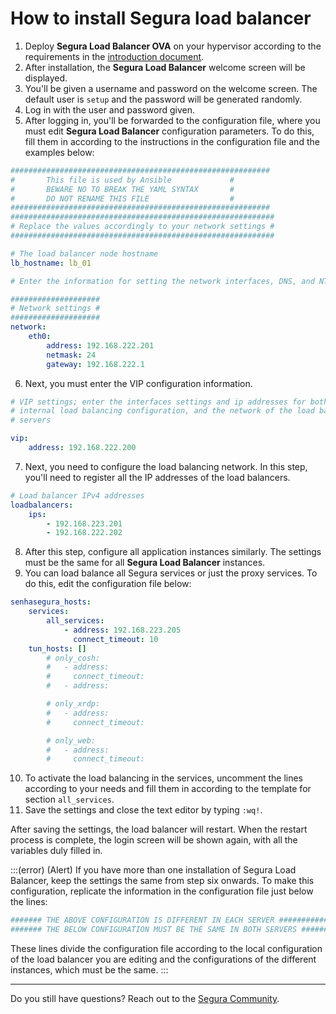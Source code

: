 # How to install Segura load balancer

1. Deploy **Segura Load Balancer OVA** on your hypervisor according to the requirements in the [introduction document](/v4/docs/load-balancer-introduction).
2. After installation, the **Segura Load Balancer** welcome screen will be displayed.
3. You'll be given a username and password on the welcome screen. The default user is `setup` and the password will be generated randomly.
4. Log in with the user and password given.
5. After logging in, you'll be forwarded to the configuration file, where you must edit **Segura Load Balancer** configuration parameters. To do this, fill them in according to the instructions in the configuration file and the examples below:

```yaml
##########################################################
# 		This file is used by Ansible             #
#		BEWARE NO TO BREAK THE YAML SYNTAX       #
#		DO NOT RENAME THIS FILE                  #
##########################################################
###########################################################
# Replace the values accordingly to your network settings #
###########################################################

# The load balancer node hostname
lb_hostname: lb_01

# Enter the information for setting the network interfaces, DNS, and NTP.

####################
# Network settings #
####################
network:
	eth0:
		address: 192.168.222.201
		netmask: 24
		gateway: 192.168.222.1

```

6. Next, you must enter the VIP configuration information.

```yaml
# VIP settings; enter the interfaces settings and ip addresses for both the
# internal load balancing configuration, and the network of the load balanced
# servers

vip:
	address: 192.168.222.200
```

7. Next, you need to configure the load balancing network. In this step, you'll need to register all the IP addresses of the load balancers.

```yaml
# Load balancer IPv4 addresses
loadbalancers:
	ips:
		- 192.168.223.201
		- 192.168.222.202
```

8. After this step, configure all application instances similarly. The settings must be the same for all **Segura Load Balancer** instances.
9. You can load balance all Segura services or just the proxy services. To do this, edit the configuration file below:

```yaml
senhasegura_hosts:
	services:
		all_services:
			- address: 192.168.223.205
			  connect_timeout: 10
	tun_hosts: []
		# only_cosh:
		#	- address:
		#	  connect_timeout:
		#	- address:

		# only_xrdp:
		#	- address:
		#	  connect_timeout:

		# only_web:
		#	- address:
		#	  connect_timeout:
```

10. To activate the load balancing in the services, uncomment the lines according to your needs and fill them in according to the template for section `all_services`.
11. Save the settings and close the text editor by typing `:wq!`.

After saving the settings, the load balancer will restart. When the restart process is complete, the login screen will be shown again, with all the variables duly filled in.

:::(error) (Alert)
If you have more than one installation of Segura Load Balancer, keep the settings the same from step six onwards. To make this configuration, replicate the information in the configuration file just below the lines:

```yaml
####### THE ABOVE CONFIGURATION IS DIFFERENT IN EACH SERVER ##################
####### THE BELOW CONFIGURATION MUST BE THE SAME IN BOTH SERVERS #############
```

These lines divide the configuration file according to the local configuration of the load balancer you are editing and the configurations of the different instances, which must be the same.
:::

---

Do you still have questions? Reach out to the [Segura Community](https://community.Segura.io/).